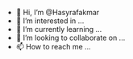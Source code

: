 - 👋 Hi, I’m @Hasyrafakmar
- 👀 I’m interested in ...
- 🌱 I’m currently learning ...
- 💞️ I’m looking to collaborate on ...
- 📫 How to reach me ...

<!---
Hasyrafakmar/Hasyrafakmar is a ✨ special ✨ repository because its `README.md` (this file) appears on your GitHub profile.
You can click the Preview link to take a look at your changes.
--->
